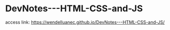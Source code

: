 ﻿# DevNotes---HTML-CSS-and-JS
 
 access link: https://wendelluanec.github.io/DevNotes---HTML-CSS-and-JS/
